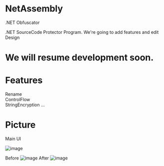 # NetAssembly
.NET Obfuscator  

.NET SourceCode Protector Program.
We're going to add features and edit Design

# We will resume development soon.

# Features
Rename  
ControlFlow  
StringEncryption ...    

  
# Picture

Main UI

![image](https://github.com/PoLamFe1121/.NETObfuscator/assets/82876235/e72a00a1-2779-46ed-8310-5839fbaf5bd8)


Before
![image](https://github.com/KingJunSeong/NetAssembly/assets/82876235/6cb00f7e-8b6f-440d-9677-850e152cf9f0)
After
![image](https://github.com/KingJunSeong/NetAssembly/assets/82876235/8d1218ad-7b01-4fc6-b004-1dbf77073943)
